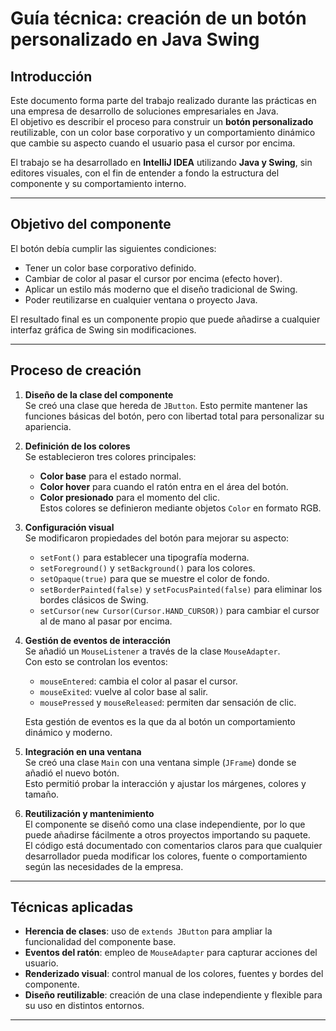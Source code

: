# Guía técnica: creación de un botón personalizado en Java Swing

## Introducción

Este documento forma parte del trabajo realizado durante las prácticas en una empresa de desarrollo de soluciones empresariales en Java.  
El objetivo es describir el proceso para construir un **botón personalizado** reutilizable, con un color base corporativo y un comportamiento dinámico que cambie su aspecto cuando el usuario pasa el cursor por encima.

El trabajo se ha desarrollado en **IntelliJ IDEA** utilizando **Java y Swing**, sin editores visuales, con el fin de entender a fondo la estructura del componente y su comportamiento interno.

---

## Objetivo del componente

El botón debía cumplir las siguientes condiciones:

- Tener un color base corporativo definido.
- Cambiar de color al pasar el cursor por encima (efecto hover).
- Aplicar un estilo más moderno que el diseño tradicional de Swing.
- Poder reutilizarse en cualquier ventana o proyecto Java.

El resultado final es un componente propio que puede añadirse a cualquier interfaz gráfica de Swing sin modificaciones.

---

## Proceso de creación

1. **Diseño de la clase del componente**  
   Se creó una clase que hereda de `JButton`. Esto permite mantener las funciones básicas del botón, pero con libertad total para personalizar su apariencia.

2. **Definición de los colores**  
   Se establecieron tres colores principales:
    - **Color base** para el estado normal.
    - **Color hover** para cuando el ratón entra en el área del botón.
    - **Color presionado** para el momento del clic.  
      Estos colores se definieron mediante objetos `Color` en formato RGB.

3. **Configuración visual**  
   Se modificaron propiedades del botón para mejorar su aspecto:
    - `setFont()` para establecer una tipografía moderna.
    - `setForeground()` y `setBackground()` para los colores.
    - `setOpaque(true)` para que se muestre el color de fondo.
    - `setBorderPainted(false)` y `setFocusPainted(false)` para eliminar los bordes clásicos de Swing.
    - `setCursor(new Cursor(Cursor.HAND_CURSOR))` para cambiar el cursor al de mano al pasar por encima.

4. **Gestión de eventos de interacción**  
   Se añadió un `MouseListener` a través de la clase `MouseAdapter`.  
   Con esto se controlan los eventos:
    - `mouseEntered`: cambia el color al pasar el cursor.
    - `mouseExited`: vuelve al color base al salir.
    - `mousePressed` y `mouseReleased`: permiten dar sensación de clic.

   Esta gestión de eventos es la que da al botón un comportamiento dinámico y moderno.

5. **Integración en una ventana**  
   Se creó una clase `Main` con una ventana simple (`JFrame`) donde se añadió el nuevo botón.  
   Esto permitió probar la interacción y ajustar los márgenes, colores y tamaño.

6. **Reutilización y mantenimiento**  
   El componente se diseñó como una clase independiente, por lo que puede añadirse fácilmente a otros proyectos importando su paquete.  
   El código está documentado con comentarios claros para que cualquier desarrollador pueda modificar los colores, fuente o comportamiento según las necesidades de la empresa.

---

## Técnicas aplicadas

- **Herencia de clases**: uso de `extends JButton` para ampliar la funcionalidad del componente base.
- **Eventos del ratón**: empleo de `MouseAdapter` para capturar acciones del usuario.
- **Renderizado visual**: control manual de los colores, fuentes y bordes del componente.
- **Diseño reutilizable**: creación de una clase independiente y flexible para su uso en distintos entornos.

---

